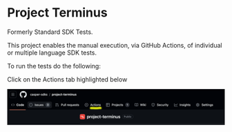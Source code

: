 # Project Terminus

Formerly Standard SDK Tests.

This project enables the manual execution, via GitHub Actions, of individual or multiple language SDK tests.

To run the tests do the following:

Click on the Actions tab highlighted below

![image-01](img/image-01.png)
